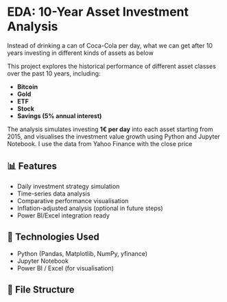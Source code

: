 # EDA: 10-Year Asset Investment Analysis
Instead of drinking a can of Coca-Cola per day, what we can get after 10 years investing in different kinds of assets as below

This project explores the historical performance of different asset classes over the past 10 years, including:

- **Bitcoin**
- **Gold**
- **ETF**
- **Stock**
- **Savings (5% annual interest)**

The analysis simulates investing **1€ per day** into each asset starting from 2015, and visualises the investment value growth using Python and Jupyter Notebook.
I use the data from Yahoo Finance with the close price

## 📊 Features
- Daily investment strategy simulation
- Time-series data analysis
- Comparative performance visualisation
- Inflation-adjusted analysis (optional in future steps)
- Power BI/Excel integration ready

## 🧰 Technologies Used

- Python (Pandas, Matplotlib, NumPy, yfinance)
- Jupyter Notebook
- Power BI / Excel (for visualisation)

## 📁 File Structure
